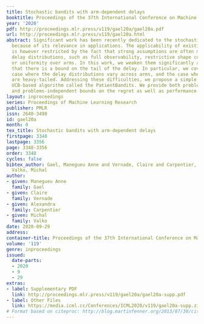 ```yaml
---
title: Stochastic bandits with arm-dependent delays
booktitle: Proceedings of the 37th International Conference on Machine Learning
year: '2020'
pdf: http://proceedings.mlr.press/v119/gael20a/gael20a.pdf
url: http://proceedings.mlr.press/v119/gael20a.html
abstract: Significant work has been recently dedicated to the stochastic delayed bandits
  because of its relevance in applications. The applicability of existing algorithms
  is however restricted by the fact that strong assumptions are often made on the
  delay distributions, such as full observability, restrictive shape constraints,
  or uniformity over arms. In this work, we weaken them significantly and only assume
  that there is a bound on the tail of the delay. In particular, we cover the important
  case where the delay distributions vary across arms, and the case where the delays
  are heavy-tailed. Addressing these difficulties, we propose a simple but efficient
  UCB-based algorithm called the PatientBandits. We provide both problemsdependent
  and problems-independent bounds on the regret as well as performance lower bounds.
layout: inproceedings
series: Proceedings of Machine Learning Research
publisher: PMLR
issn: 2640-3498
id: gael20a
month: 0
tex_title: Stochastic bandits with arm-dependent delays
firstpage: 3348
lastpage: 3356
page: 3348-3356
order: 3348
cycles: false
bibtex_author: Gael, Manegueu Anne and Vernade, Claire and Carpentier, Alexandra and
  Valko, Michal
author:
- given: Manegueu Anne
  family: Gael
- given: Claire
  family: Vernade
- given: Alexandra
  family: Carpentier
- given: Michal
  family: Valko
date: 2020-09-29
address: 
container-title: Proceedings of the 37th International Conference on Machine Learning
volume: '119'
genre: inproceedings
issued:
  date-parts:
  - 2020
  - 9
  - 29
extras:
- label: Supplementary PDF
  link: http://proceedings.mlr.press/v119/gael20a/gael20a-supp.pdf
- label: Other Files
  link: https://media.icml.cc/Conferences/ICML2020/v119/gael20a-supp.zip
# Format based on citeproc: http://blog.martinfenner.org/2013/07/30/citeproc-yaml-for-bibliographies/
---
```

